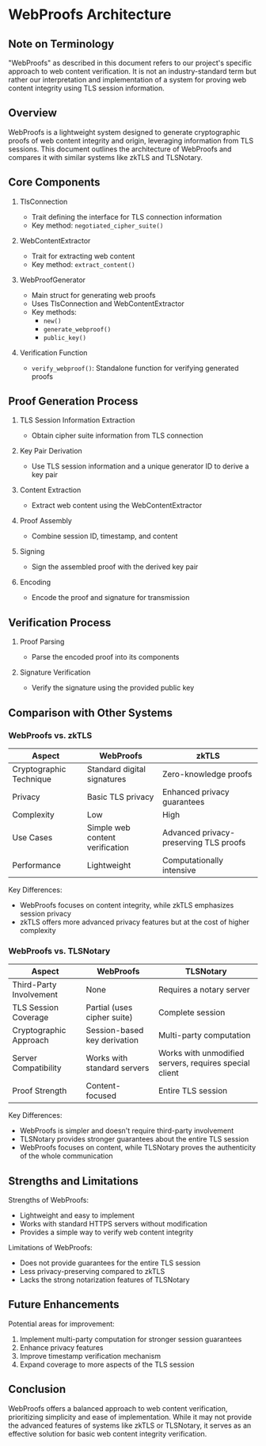 # WebProofs Architecture

## Note on Terminology

"WebProofs" as described in this document refers to our project's specific approach to web content verification. It is not an industry-standard term but rather our interpretation and implementation of a system for proving web content integrity using TLS session information.

## Overview

WebProofs is a lightweight system designed to generate cryptographic proofs of web content integrity and origin, leveraging information from TLS sessions. This document outlines the architecture of WebProofs and compares it with similar systems like zkTLS and TLSNotary.

## Core Components

1. TlsConnection
   - Trait defining the interface for TLS connection information
   - Key method: `negotiated_cipher_suite()`

2. WebContentExtractor
   - Trait for extracting web content
   - Key method: `extract_content()`

3. WebProofGenerator
   - Main struct for generating web proofs
   - Uses TlsConnection and WebContentExtractor
   - Key methods:
     - `new()`
     - `generate_webproof()`
     - `public_key()`

4. Verification Function
   - `verify_webproof()`: Standalone function for verifying generated proofs

## Proof Generation Process

1. TLS Session Information Extraction
   - Obtain cipher suite information from TLS connection

2. Key Pair Derivation
   - Use TLS session information and a unique generator ID to derive a key pair

3. Content Extraction
   - Extract web content using the WebContentExtractor

4. Proof Assembly
   - Combine session ID, timestamp, and content

5. Signing
   - Sign the assembled proof with the derived key pair

6. Encoding
   - Encode the proof and signature for transmission

## Verification Process

1. Proof Parsing
   - Parse the encoded proof into its components

2. Signature Verification
   - Verify the signature using the provided public key

## Comparison with Other Systems

### WebProofs vs. zkTLS

| Aspect | WebProofs | zkTLS |
|--------|-----------|-------|
| Cryptographic Technique | Standard digital signatures | Zero-knowledge proofs |
| Privacy | Basic TLS privacy | Enhanced privacy guarantees |
| Complexity | Low | High |
| Use Cases | Simple web content verification | Advanced privacy-preserving TLS proofs |
| Performance | Lightweight | Computationally intensive |

Key Differences:
- WebProofs focuses on content integrity, while zkTLS emphasizes session privacy
- zkTLS offers more advanced privacy features but at the cost of higher complexity

### WebProofs vs. TLSNotary

| Aspect | WebProofs | TLSNotary |
|--------|-----------|-----------|
| Third-Party Involvement | None | Requires a notary server |
| TLS Session Coverage | Partial (uses cipher suite) | Complete session |
| Cryptographic Approach | Session-based key derivation | Multi-party computation |
| Server Compatibility | Works with standard servers | Works with unmodified servers, requires special client |
| Proof Strength | Content-focused | Entire TLS session |

Key Differences:
- WebProofs is simpler and doesn't require third-party involvement
- TLSNotary provides stronger guarantees about the entire TLS session
- WebProofs focuses on content, while TLSNotary proves the authenticity of the whole communication

## Strengths and Limitations

Strengths of WebProofs:
- Lightweight and easy to implement
- Works with standard HTTPS servers without modification
- Provides a simple way to verify web content integrity

Limitations of WebProofs:
- Does not provide guarantees for the entire TLS session
- Less privacy-preserving compared to zkTLS
- Lacks the strong notarization features of TLSNotary

## Future Enhancements

Potential areas for improvement:
1. Implement multi-party computation for stronger session guarantees
2. Enhance privacy features
3. Improve timestamp verification mechanism
4. Expand coverage to more aspects of the TLS session

## Conclusion

WebProofs offers a balanced approach to web content verification, prioritizing simplicity and ease of implementation. While it may not provide the advanced features of systems like zkTLS or TLSNotary, it serves as an effective solution for basic web content integrity verification.
